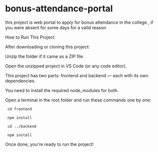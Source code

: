 # bonus-attendance-portal
this project is web portal to apply for bonus attendance in the college , if you were absent for some days for a valid reason 

 How to Run This Project

   After downloading or cloning this project:
   
   Unzip the folder if it came as a ZIP file.
   
   Open the unzipped project in VS Code (or any code editor).
   
   This project has two parts: frontend and backend — each with its own dependencies.
   
   You need to install the required node_modules for both.


Open a terminal in the root folder and run these commands one by one:

     cd frontend
     
     npm install
     
     cd ../backend
     
     npm install

Once done, you're ready to run the project!
